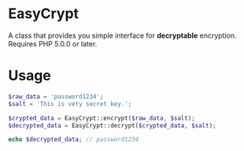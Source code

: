 EasyCrypt
=========

A class that provides you simple interface for **decryptable** encryption.
Requires PHP 5.0.0 or later.

Usage
=====

```php
$raw_data = 'password1234';
$salt = 'This is vety secret key.';

$crypted_data = EasyCrypt::encrypt($raw_data, $salt);
$decrypted_data = EasyCrypt::decrypt($crypted_data, $salt);

echo $decrypted_data; // password1234
```
